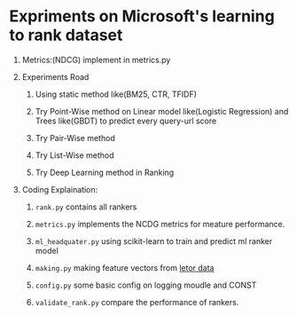 Expriments on Microsoft's learning to rank dataset
====================



1. Metrics:(NDCG) implement in metrics.py

2. Experiments Road

    1. Using static method like(BM25, CTR, TFIDF)

    2. Try Point-Wise method on  Linear model like(Logistic Regression) and Trees like(GBDT) to predict every query-url score

    3. Try Pair-Wise method

    4. Try List-Wise method

    5. Try Deep Learning method in Ranking

3. Coding Explaination:

    1. `rank.py` contains all rankers

    2. `metrics.py` implements the NCDG metrics for meature performance.

    3. `ml_headquater.py` using scikit-learn to train and predict ml ranker model 

    4. `making.py` making feature vectors from [letor data](http://research.microsoft.com/en-us/projects/mslr/)

    5. `config.py` some basic config on logging moudle and CONST

    6. `validate_rank.py` compare the performance of rankers.
